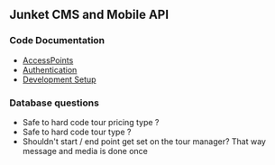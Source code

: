 ## Junket CMS and Mobile API

### Code Documentation
- [AccessPoints](docs/AccessPoints.md)
- [Authentication](docs/Authentication.md)
- [Development Setup](docs/Development.md)


### Database questions
- Safe to hard code tour pricing type ?
- Safe to hard code tour type ?
- Shouldn't start / end point get set on the tour manager?  That way message and media is done once

